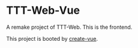 # TTT-Web-Vue

A remake project of TTT-Web. This is the frontend.

This project is booted by [create-vue](https://github.com/vuejs/create-vue).